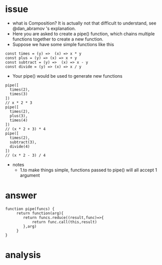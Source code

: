 # issue #
+ what is Composition? It is actually not that difficult to understand, see @dan_abramov 's explanation.
+ Here you are asked to create a pipe() function, which chains multiple functions together to create a new function.
+ Suppose we have some simple functions like this
```
const times = (y) =>  (x) => x * y
const plus = (y) => (x) => x + y
const subtract = (y) =>  (x) => x - y
const divide = (y) => (x) => x / y
```
+ Your pipe() would be used to generate new functions
```
pipe([
  times(2),
  times(3)
])  
// x * 2 * 3
pipe([
  times(2),
  plus(3),
  times(4)
]) 
// (x * 2 + 3) * 4
pipe([
  times(2),
  subtract(3),
  divide(4)
]) 
// (x * 2 - 3) / 4
```
+ notes
  + 1.to make things simple, functions passed to pipe() will all accept 1 argument

# answer #
```
function pipe(funcs) {
	 return function(arg){
		return funcs.reduce((result,func)=>{
			return func.call(this,result)
		},arg)
	 }
}
```
# analysis #
